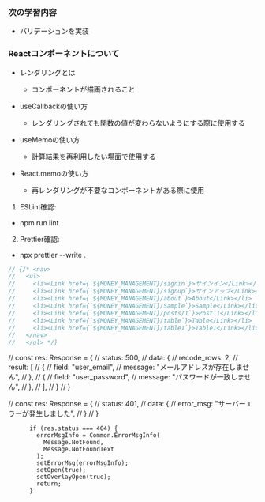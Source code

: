 ### 次の学習内容

- バリデーションを実装

### Reactコンポーネントについて

- レンダリングとは

  - コンポーネントが描画されること

- useCallbackの使い方

  - レンダリングされても関数の値が変わらないようにする際に使用する

- useMemoの使い方

  - 計算結果を再利用したい場面で使用する

- React.memoの使い方

  - 再レンダリングが不要なコンポーネントがある際に使用

1. ESLint確認:

- npm run lint

2. Prettier確認:

- npx prettier --write .

```typescript
// {/* <nav>
//   <ul>
//     <li><Link href={`${MONEY_MANAGEMENT}/signin`}>サインイン</Link></li>
//     <li><Link href={`${MONEY_MANAGEMENT}/signup`}>サインアップ</Link></li>
//     <li><Link href={`${MONEY_MANAGEMENT}/about`}>About</Link></li>
//     <li><Link href={`${MONEY_MANAGEMENT}/Sample`}>Sample</Link></li>
//     <li><Link href={`${MONEY_MANAGEMENT}/posts/1`}>Post 1</Link></li>
//     <li><Link href={`${MONEY_MANAGEMENT}/table`}>Table</Link></li>
//     <li><Link href={`${MONEY_MANAGEMENT}/table1`}>Table1</Link></li>
//   </nav>
//   </ul> */}
```

// const res: Response = {
// status: 500,
// data: {
// recode_rows: 2,
// result: [
// {
// field: "user_email",
// message: "メールアドレスが存在しません",
// },
// {
// field: "user_password",
// message: "パスワードが一致しません",
// },
// ],
// }
// }

// const res: Response = {
// status: 401,
// data: {
// error_msg: "サーバーエラーが発生しました",
// }
// }

          if (res.status === 404) {
            errorMsgInfo = Common.ErrorMsgInfo(
              Message.NotFound,
              Message.NotFoundText
            );
            setErrorMsg(errorMsgInfo);
            setOpen(true);
            setOverlayOpen(true);
            return;
          }
